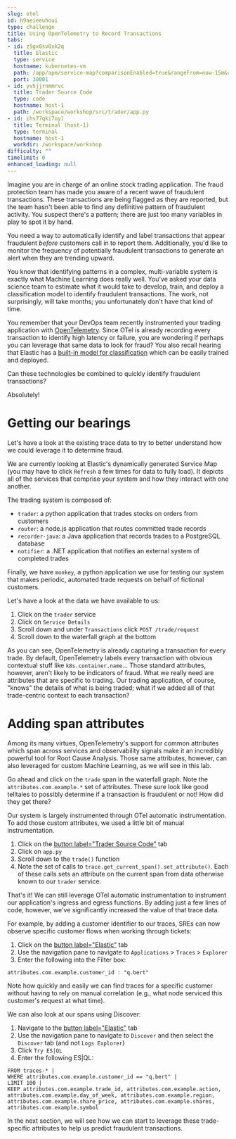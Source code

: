 ```yaml
---
slug: otel
id: h9aeieeuhoui
type: challenge
title: Using OpenTelemetry to Record Transactions
tabs:
- id: z5gx0sv0xk2q
  title: Elastic
  type: service
  hostname: kubernetes-vm
  path: /app/apm/service-map?comparisonEnabled=true&rangeFrom=now-15m&rangeTo=now&offset=1d
  port: 30001
- id: yv5jjrnmmrvc
  title: Trader Source Code
  type: code
  hostname: host-1
  path: /workspace/workshop/src/trader/app.py
- id: ihs77qki7oyl
  title: Terminal (host-1)
  type: terminal
  hostname: host-1
  workdir: /workspace/workshop
difficulty: ""
timelimit: 0
enhanced_loading: null
---
```

Imagine you are in charge of an online stock trading application. The fraud protection team has made you aware of a recent wave of fraudulent transactions. These transactions are being flagged as they are reported, but the team hasn't been able to find any definitive pattern of fraudulent activity. You suspect there's a pattern; there are just too many variables in play to spot it by hand.

You need a way to automatically identify and label transactions that appear fraudulent _before_ customers call in to report them. Additionally, you'd like to monitor the frequency of potentially fraudulent transactions to generate an alert when they are trending upward.

You know that identifying patterns in a complex, multi-variable system is exactly what Machine Learning does really well. You've asked your data science team to estimate what it would take to develop, train, and deploy a classification model to identify fraudulent transactions. The work, not surprisingly, will take months; you unfortunately don't have that kind of time.

You remember that your DevOps team recently instrumented your trading application with [OpenTelemetry](https://www.elastic.co/what-is/opentelemetry). Since OTel is already recording every transaction to identify high latency or failure, you are wondering if perhaps you can leverage that same data to look for fraud? You also recall hearing that Elastic has a [built-in model for classification](https://www.elastic.co/docs/explore-analyze/machine-learning/data-frame-analytics/ml-dfa-classification) which can be easily trained and deployed.

Can these technologies be combined to quickly identify fraudulent transactions?

Absolutely!

Getting our bearings
===
Let's have a look at the existing trace data to try to better understand how we could leverage it to determine fraud.

We are currently looking at Elastic's dynamically generated Service Map (you may have to click `Refresh` a few times for data to fully load). It depicts all of the services that comprise your system and how they interact with one another.

The trading system is composed of:
* `trader`: a python application that trades stocks on orders from customers
* `router`: a node.js application that routes committed trade records
* `recorder-java`: a Java application that records trades to a PostgreSQL database
* `notifier`: a .NET application that notifies an external system of completed trades

Finally, we have `monkey`, a python application we use for testing our system that makes periodic, automated trade requests on behalf of fictional customers.

Let's have a look at the data we have available to us:

1. Click on the `trader` service
2. Click on `Service Details`
3. Scroll down and under `Transactions` click `POST /trade/request`
4. Scroll down to the waterfall graph at the bottom

As you can see, OpenTelemetry is already capturing a transaction for every trade. By default, OpenTelemetry labels every transaction with obvious contextual stuff like `k8s.container.name`... Those standard attributes, however, aren't likely to be indicators of fraud. What we really need are attributes that are specific to trading. Our trading application, of course, "knows" the details of what is being traded; what if we added all of that trade-centric context to each transaction?

Adding span attributes
===
Among its many virtues, OpenTelemetry's support for common attributes which span across services and observability signals make it an incredibly powerful tool for Root Cause Analysis. Those same attributes, however, can also leveraged for custom Machine Learning, as we will see in this lab.

Go ahead and click on the `trade` span in the waterfall graph. Note the `attributes.com.example.*` set of attributes. These sure look like good telltales to possibly determine if a transaction is fraudulent or not! How did they get there?

Our system is largely instrumented through OTel automatic instrumentation. To add those custom attributes, we used a little bit of manual instrumentation.
1. Click on the [button label="Trader Source Code"](tab-1) tab
2. Click on `app.py`
3. Scroll down to the `trade()` function
4. Note the set of calls to `trace.get_current_span().set_attribute()`. Each of these calls sets an attribute on the current span from data otherwise known to our `trader` service.

That's it! We can still leverage OTel automatic instrumentation to instrument our application's ingress and egress functions. By adding just a few lines of code, however, we've significantly increased the value of that trace data.

For example, by adding a customer identifier to our traces, SREs can now observe specific customer flows when working through tickets:
1. Click on the [button label="Elastic"](tab-0) tab
2. Use the navigation pane to navigate to `Applications` > `Traces` > `Explorer`
3. Enter the following into the Filter box:
  ```
  attributes.com.example.customer_id : "q.bert"
  ```

Note how quickly and easily we can find traces for a specific customer without having to rely on manual correlation (e.g., what node serviced this customer's request at what time).

We can also look at our spans using Discover:
1. Navigate to the [button label="Elastic"](tab-0) tab
2. Use the navigation pane to navigate to `Discover` and then select the `Discover` tab (and not `Logs Explorer`)
3. Click `Try ES|QL`
4. Enter the following ES|QL:
  ```
  FROM traces-* |
  WHERE attributes.com.example.customer_id == "q.bert" |
  LIMIT 100 |
  KEEP attributes.com.example.trade_id, attributes.com.example.action, attributes.com.example.day_of_week, attributes.com.example.region, attributes.com.example.share_price, attributes.com.example.shares, attributes.com.example.symbol
  ```

In the next section, we will see how we can start to leverage these trade-specific attributes to help us predict fraudulent transactions.
